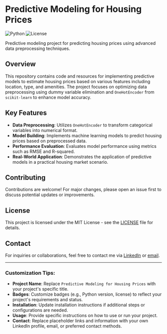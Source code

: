 
# Predictive Modeling for Housing Prices

![Python](https://img.shields.io/badge/Python-3.x-blue.svg)
![License](https://img.shields.io/badge/License-MIT-green.svg)

Predictive modeling project for predicting housing prices using advanced data preprocessing techniques.

## Overview

This repository contains code and resources for implementing predictive models to estimate housing prices based on various features including location, type, and amenities. The project focuses on optimizing data preprocessing using dummy variable elimination and `OneHotEncoder` from `scikit-learn` to enhance model accuracy.

## Key Features

- **Data Preprocessing**: Utilizes `OneHotEncoder` to transform categorical variables into numerical format.
- **Model Building**: Implements machine learning models to predict housing prices based on preprocessed data.
- **Performance Evaluation**: Evaluates model performance using metrics such as RMSE and R-squared.
- **Real-World Application**: Demonstrates the application of predictive models in a practical housing market scenario.
 
## Contributing

Contributions are welcome! For major changes, please open an issue first to discuss potential updates or improvements.

## License

This project is licensed under the MIT License - see the [LICENSE](LICENSE) file for details.

## Contact

For inquiries or collaborations, feel free to contact me via [LinkedIn](https://www.linkedin.com/in/yourusername/) or [email](mailto:youremail@example.com).

---

### Customization Tips:
- **Project Name**: Replace `Predictive Modeling for Housing Prices` with your project's specific title.
- **Badges**: Customize badges (e.g., Python version, license) to reflect your project's requirements and status.
- **Installation**: Update installation instructions if additional steps or configurations are needed.
- **Usage**: Provide specific instructions on how to use or run your project.
- **Contact**: Replace placeholder links and information with your own LinkedIn profile, email, or preferred contact methods.

